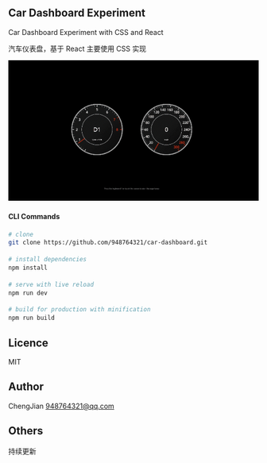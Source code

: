 ## Car Dashboard Experiment

Car Dashboard Experiment with CSS and React

汽车仪表盘，基于 React 主要使用 CSS 实现

![image](./src/assets/e5dd8193db4c4d8ca157fcb7844f9991.gif)

#### CLI Commands

```bash
# clone
git clone https://github.com/948764321/car-dashboard.git

# install dependencies
npm install

# serve with live reload
npm run dev

# build for production with minification
npm run build
```

## Licence

MIT

## Author

ChengJian <948764321@qq.com>

## Others

持续更新
